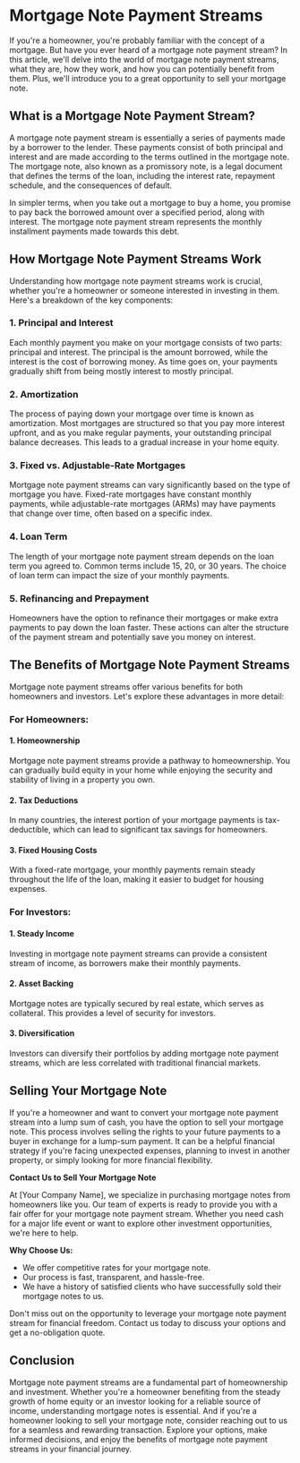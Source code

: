# Mortgage Note Payment Streams

If you're a homeowner, you're probably familiar with the concept of a mortgage. But have you ever heard of a mortgage note payment stream? In this article, we'll delve into the world of mortgage note payment streams, what they are, how they work, and how you can potentially benefit from them. Plus, we'll introduce you to a great opportunity to sell your mortgage note.

## What is a Mortgage Note Payment Stream?

A mortgage note payment stream is essentially a series of payments made by a borrower to the lender. These payments consist of both principal and interest and are made according to the terms outlined in the mortgage note. The mortgage note, also known as a promissory note, is a legal document that defines the terms of the loan, including the interest rate, repayment schedule, and the consequences of default.

In simpler terms, when you take out a mortgage to buy a home, you promise to pay back the borrowed amount over a specified period, along with interest. The mortgage note payment stream represents the monthly installment payments made towards this debt.

## How Mortgage Note Payment Streams Work

Understanding how mortgage note payment streams work is crucial, whether you're a homeowner or someone interested in investing in them. Here's a breakdown of the key components:

### 1. Principal and Interest

Each monthly payment you make on your mortgage consists of two parts: principal and interest. The principal is the amount borrowed, while the interest is the cost of borrowing money. As time goes on, your payments gradually shift from being mostly interest to mostly principal.

### 2. Amortization

The process of paying down your mortgage over time is known as amortization. Most mortgages are structured so that you pay more interest upfront, and as you make regular payments, your outstanding principal balance decreases. This leads to a gradual increase in your home equity.

### 3. Fixed vs. Adjustable-Rate Mortgages

Mortgage note payment streams can vary significantly based on the type of mortgage you have. Fixed-rate mortgages have constant monthly payments, while adjustable-rate mortgages (ARMs) may have payments that change over time, often based on a specific index.

### 4. Loan Term

The length of your mortgage note payment stream depends on the loan term you agreed to. Common terms include 15, 20, or 30 years. The choice of loan term can impact the size of your monthly payments.

### 5. Refinancing and Prepayment

Homeowners have the option to refinance their mortgages or make extra payments to pay down the loan faster. These actions can alter the structure of the payment stream and potentially save you money on interest.

## The Benefits of Mortgage Note Payment Streams

Mortgage note payment streams offer various benefits for both homeowners and investors. Let's explore these advantages in more detail:

### For Homeowners:

#### 1. Homeownership

Mortgage note payment streams provide a pathway to homeownership. You can gradually build equity in your home while enjoying the security and stability of living in a property you own.

#### 2. Tax Deductions

In many countries, the interest portion of your mortgage payments is tax-deductible, which can lead to significant tax savings for homeowners.

#### 3. Fixed Housing Costs

With a fixed-rate mortgage, your monthly payments remain steady throughout the life of the loan, making it easier to budget for housing expenses.

### For Investors:

#### 1. Steady Income

Investing in mortgage note payment streams can provide a consistent stream of income, as borrowers make their monthly payments.

#### 2. Asset Backing

Mortgage notes are typically secured by real estate, which serves as collateral. This provides a level of security for investors.

#### 3. Diversification

Investors can diversify their portfolios by adding mortgage note payment streams, which are less correlated with traditional financial markets.

## Selling Your Mortgage Note

If you're a homeowner and want to convert your mortgage note payment stream into a lump sum of cash, you have the option to sell your mortgage note. This process involves selling the rights to your future payments to a buyer in exchange for a lump-sum payment. It can be a helpful financial strategy if you're facing unexpected expenses, planning to invest in another property, or simply looking for more financial flexibility.

**Contact Us to Sell Your Mortgage Note**

At [Your Company Name], we specialize in purchasing mortgage notes from homeowners like you. Our team of experts is ready to provide you with a fair offer for your mortgage note payment stream. Whether you need cash for a major life event or want to explore other investment opportunities, we're here to help.

**Why Choose Us:**

- We offer competitive rates for your mortgage note.
- Our process is fast, transparent, and hassle-free.
- We have a history of satisfied clients who have successfully sold their mortgage notes to us.

Don't miss out on the opportunity to leverage your mortgage note payment stream for financial freedom. Contact us today to discuss your options and get a no-obligation quote.

## Conclusion

Mortgage note payment streams are a fundamental part of homeownership and investment. Whether you're a homeowner benefiting from the steady growth of home equity or an investor looking for a reliable source of income, understanding mortgage notes is essential. And if you're a homeowner looking to sell your mortgage note, consider reaching out to us for a seamless and rewarding transaction. Explore your options, make informed decisions, and enjoy the benefits of mortgage note payment streams in your financial journey.